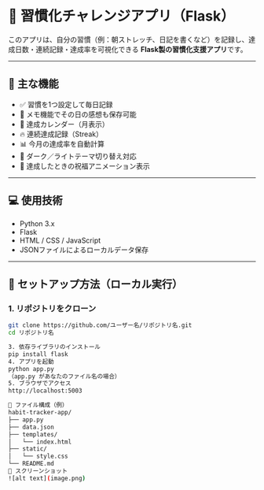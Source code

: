 # 🌱 習慣化チャレンジアプリ（Flask）

このアプリは、自分の習慣（例：朝ストレッチ、日記を書くなど）を記録し、達成日数・連続記録・達成率を可視化できる **Flask製の習慣化支援アプリ**です。

---

## 🔧 主な機能

- ✅ 習慣を1つ設定して毎日記録
- 💬 メモ機能でその日の感想も保存可能
- 📅 達成カレンダー（月表示）
- 🔥 連続達成記録（Streak）
- 📊 今月の達成率を自動計算
- 🌙 ダーク／ライトテーマ切り替え対応
- 🎉 達成したときの祝福アニメーション表示

---

## 💻 使用技術

- Python 3.x
- Flask
- HTML / CSS / JavaScript
- JSONファイルによるローカルデータ保存

---

## 🚀 セットアップ方法（ローカル実行）

### 1. リポジトリをクローン

```bash
git clone https://github.com/ユーザー名/リポジトリ名.git
cd リポジトリ名

3. 依存ライブラリのインストール
pip install flask
4. アプリを起動
python app.py
（app.py があなたのファイル名の場合）
5. ブラウザでアクセス
http://localhost:5003

📁 ファイル構成（例）
habit-tracker-app/
├── app.py
├── data.json
├── templates/
│   └── index.html
├── static/
│   └── style.css
└── README.md
📸 スクリーンショット
![alt text](image.png)